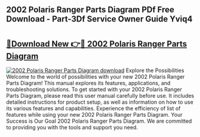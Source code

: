 ## 2002 Polaris Ranger Parts Diagram PDf Free Download - Part-3Df Service Owner Guide Yviq4

# <h2><a href="http://dfuehyr.blite.top/?on=2002+Polaris+Ranger+Parts+Diagram">🔗Download New 👉🔴 2002 Polaris Ranger Parts Diagram</a></h2>

[![2002 Polaris Ranger Parts Diagram download](https://i.imgur.com/lujVjoI.png)](http://dfuehyr.blite.top/?on=2002+Polaris+Ranger+Parts+Diagram)
Explore the Possibilities Welcome to the world of possibilities with your new 2002 Polaris Ranger Parts Diagram! This manual explores its features, applications, and troubleshooting solutions. To get started with your 2002 Polaris Ranger Parts Diagram, please read this user manual carefully before use. It includes detailed instructions for product setup, as well as information on how to use its various features and capabilities. Experience the efficiency of list of features while using your new 2002 Polaris Ranger Parts Diagram. Your Success is Our Goal 2002 Polaris Ranger Parts Diagram. We are committed to providing you with the tools and support you need.
